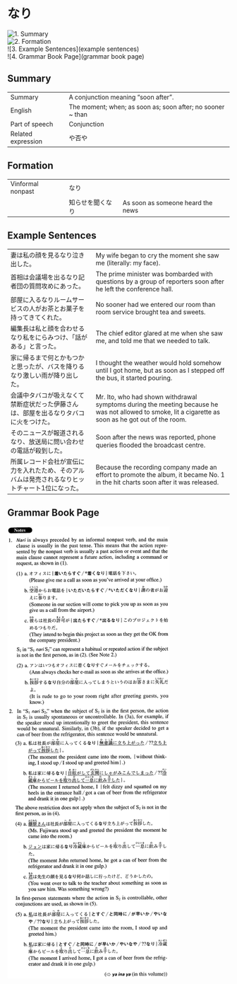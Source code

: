 # なり

![1. Summary](summary)<br>
![2. Formation](formation)<br>
![3. Example Sentences](example sentences)<br>
![4. Grammar Book Page](grammar book page)<br>


## Summary

<table><tr>   <td>Summary</td>   <td>A conjunction meaning “soon after”.</td></tr><tr>   <td>English</td>   <td>The moment; when; as soon as; soon after; no sooner ~ than</td></tr><tr>   <td>Part of speech</td>   <td>Conjunction</td></tr><tr>   <td>Related expression</td>   <td>や否や</td></tr></table>

## Formation

<table class="table"><tbody><tr class="tr head"><td class="td"><span class="bold">Vinformal nonpast</span></td><td class="td"><span class="concept">なり</span></td><td class="td"></td></tr><tr class="tr"><td class="td"></td><td class="td"><span>知らせを聞く</span><span class="concept">なり</span></td><td class="td"><span>As soon as someone heard the news</span></td></tr></tbody></table>

## Example Sentences

<table><tr>   <td>妻は私の顔を見るなり泣き出した。</td>   <td>My wife began to cry the moment she saw me (literally: my face).</td></tr><tr>   <td>首相は会議場を出るなり記者団の質問攻めにあった。</td>   <td>The prime minister was bombarded with questions by a group of reporters soon after he left the conference hall.</td></tr><tr>   <td>部屋に入るなりルームサービスの人がお茶とお菓子を持ってきてくれた。</td>   <td>No sooner had we entered our room than room service brought tea and sweets.</td></tr><tr>   <td>編集長は私と顔を合わせるなり私をにらみつけ、「話がある」と言った。</td>   <td>The chief editor glared at me when she saw me, and told me that we needed to talk.</td></tr><tr>   <td>家に帰るまで何とかもつかと思ったが、バスを降りるなり激しい雨が降り出した。</td>   <td>I thought the weather would hold somehow until I got home, but as soon as I stepped off the bus, it started pouring.</td></tr><tr>   <td>会議中タバコが吸えなくて禁断症状だった伊藤さんは、部屋を出るなりタバコに火をつけた。</td>   <td>Mr. Ito, who had shown withdrawal symptoms during the meeting because he was not allowed to smoke, lit a cigarette as soon as he got out of the room.</td></tr><tr>   <td>そのニュースが報道されるなり、放送局に問い合わせの電話が殺到した。</td>   <td>Soon after the news was reported, phone queries ﬂooded the broadcast centre.</td></tr><tr>   <td>所属レコード会社が宣伝に力を入れたため、そのアルバムは発売されるなりヒットチャート1位になった。</td>   <td>Because the recording company made an effort to promote the album, it became No. 1 in the hit charts soon after it was released.</td></tr></table>

## Grammar Book Page

![](../img/Advancedなり.png)

